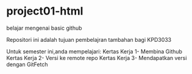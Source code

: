 # project01-html
belajar mengenai basic github

Repositori ini adalah tujuan pembelajran tambahan bagi KPD3033

Untuk semester ini,anda mempelajari:
Kertas Kerja 1- Membina Github
Kertas Kerja 2- Versi ke remote repo
Kertas Kerja 3- Mendapatkan versi dengan GitFetch
